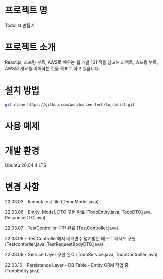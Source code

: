 # 프로젝트 명
Todolist 만들기

# 프로젝트 소개
React.js, 스프링 부트, AWS로 배우는 웹 개발 101 책을 참고해 리엑트, 스프링 부트, AWS의 개요를 이해하는 것을 목표로 하고 있습니다.

# 설치 방법
```bash
git clone https://github.com/wonchanLee-tech/to_dolist.git
```

# 사용 예제


# 개발 환경
Ubuntu 20.04.4 LTS

# 변경 사항

22.03.03 - lombok test file (DemoModel.java)

22.03.06 - Entity, Model, DTO 구현 완료 (TodoEntity.java, TodoDTO.java, ResponseDTO.java)

22.03.07 - TestController 구현 완료 (TestController.java)

22.03.08 - TestController에서 매개변수 넘겨받는 테스트 메서드 구현 (Testcontorller.java, TestRequestBodyDTO.java)

22.03.09 - Service Layer 구현 완료 (TodoService.java, TodoController.java)

22.03.10 - Persistence Layer - DB Table - Entity ORM 작업 중 (TodoEntity.java)